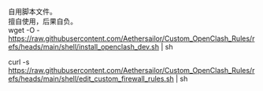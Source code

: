 自用脚本文件。  
擅自使用，后果自负。  
wget -O - https://raw.githubusercontent.com/Aethersailor/Custom_OpenClash_Rules/refs/heads/main/shell/install_openclash_dev.sh | sh
  
curl -s https://raw.githubusercontent.com/Aethersailor/Custom_OpenClash_Rules/refs/heads/main/shell/edit_custom_firewall_rules.sh | sh
